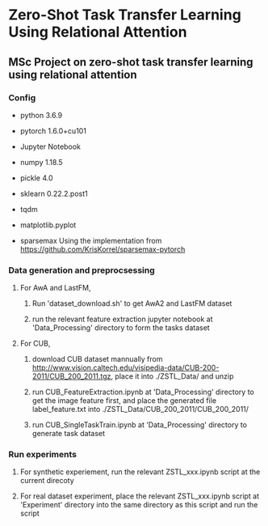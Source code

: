 # Zero-Shot Task Transfer Learning Using Relational Attention
## MSc Project on zero-shot task transfer learning using relational attention

### Config

- python 3.6.9

- pytorch 1.6.0+cu101

- Jupyter Notebook

- numpy 1.18.5

- pickle 4.0

- sklearn 0.22.2.post1

- tqdm

- matplotlib.pyplot

- sparsemax
Using the implementation from https://github.com/KrisKorrel/sparsemax-pytorch


### Data generation and preprocsessing

1. For AwA and LastFM, 

    1. Run 'dataset_download.sh' to get AwA2 and LastFM dataset

    2. run the relevant feature extraction jupyter notebook at 'Data_Processing' directory to form the tasks dataset

2. For CUB, 
    1. download CUB dataset mannually from http://www.vision.caltech.edu/visipedia-data/CUB-200-2011/CUB_200_2011.tgz, place it into ./ZSTL_Data/ and unzip

    2. run CUB_FeatureExtraction.ipynb at 'Data_Processing' directory to get the image feature first, and place the generated file label_feature.txt into ./ZSTL_Data/CUB_200_2011/CUB_200_2011/

    3. run CUB_SingleTaskTrain.ipynb at 'Data_Processing' directory to generate task dataset

### Run experiments

1. For synthetic experiement, run the relevant ZSTL_xxx.ipynb script at the current direcoty

2. For real dataset experiment, place the relevant ZSTL_xxx.ipynb script at 'Experiment' directory into the same directory as this script and run the script